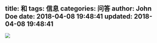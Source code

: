 title: 和
tags: 信息
categories: 问答
author: John Doe
date: 2018-04-08 19:48:41
updated: 2018-04-08 19:48:41
---


<!--more-->

![](http://cdn.v2ex.com/avatar/b758/6696/138436_large.png?m=1442316154)